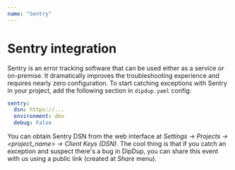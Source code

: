```yaml
---
name: "Sentry"
---
```


# Sentry integration

Sentry is an error tracking software that can be used either as a service or on-premise. It dramatically improves the troubleshooting experience and requires nearly zero configuration. To start catching exceptions with Sentry in your project, add the following section in `dipdup.yaml` config:

```yaml [dipdup.yaml]
sentry:
  dsn: https://...
  environment: dev
  debug: False
```

You can obtain Sentry DSN from the web interface at _Settings -> Projects -> <project\_name> -> Client Keys (DSN)_. The cool thing is that if you catch an exception and suspect there's a bug in DipDup, you can share this event with us using a public link (created at _Share_ menu).
